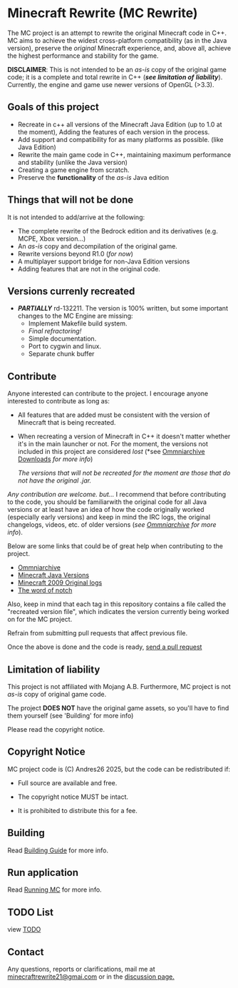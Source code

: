 # Minecraft Rewrite (MC Rewrite)

The MC project is an attempt to rewrite the original Minecraft code in C++. 
MC aims to achieve the widest cross-platform compatibility  (as in the Java 
version), preserve the *original* Minecraft experience, and, above all, 
achieve the highest performance and stability for the game.

**DISCLAIMER**: This is not intended to be an *as-is* copy of the original 
game code; it is a complete and total rewrite in C++ (***see limitation of*** 
***liability***). Currently, the engine and game use newer versions of OpenGL 
(>3.3).

## Goals of this project

- Recreate in c++ all versions of the Minecraft Java Edition (up to 1.0 at
  the moment), 
  Adding the features of each version in the process.  
- Add support and compatibility for as many platforms as possible. (like 
  Java Edition)
- Rewrite the main game code in C++, maintaining maximum performance and 
  stability (unlike the Java version)
- Creating a game engine from scratch.
- Preserve the **functionality** of the *as-is* Java edition
  
## Things that will not be done

It is not intended to add/arrive at the following:

- The complete rewrite of the Bedrock edition and its derivatives 
  (e.g. MCPE, Xbox version...)
- An *as-is* copy and decompilation of the original game.
- Rewrite versions beyond R1.0 (*for now*)
- A multiplayer support bridge for non-Java Edition versions
- Adding features that are not in the original code.

## Versions currenly recreated

- ***PARTIALLY*** rd-132211.
  The version is 100% written, but some important changes to the MC Engine 
  are missing:
  - Implement Makefile build system.
  - *Final refractoring!*
  - Simple documentation.
  - Port to cygwin and linux.
  - Separate chunk buffer
  
## Contribute

Anyone interested can contribute to the project. I encourage anyone 
interested to contribute as long as:

- All features that are added must be consistent with the version of 
  Minecraft that is being recreated.
- When recreating a version of Minecraft in C++ it doesn't matter 
  whether it's in the main launcher or not. For the moment, the versions 
  not included in this project are considered *lost* (*see [Ommniarchive Downloads](https://omniarchive.uk/downloads/*)
  *for more info*)
  
  *The versions that will not be recreated for the moment are those that*
  *do not have the original .jar.*
  
*Any contribution are welcome. but...* I recommend that before contributing 
to the code, you should be familiarwith the original code for all Java 
versions or at least have an idea of how the code originally worked 
(especially early versions) and keep in mind the IRC logs, the original 
changelogs, videos, etc. of older versions (*see [Ommniarchive](https://omniarchive.shoutwiki.com/wiki/Main_Page) for more info*).

Below are some links that could be of great help when contributing to 
the project.

- [Ommniarchive](https://omniarchive.shoutwiki.com/wiki/Main_Page)
- [Minecraft Java Versions](https://minecraft.fandom.com/wiki/Java_Edition_version_history)
- [Minecraft 2009 Original logs](https://web.archive.org/web/20140601000000*/https://echelog.com/logs/browse/lwjgl/1242165600)
- [The word of notch](https://blog.omniarchive.uk/archive/)

Also, keep in mind that each tag in this repository contains a file 
called the "recreated version file", which indicates the version 
currently being worked on for the MC project.

Refrain from submitting pull requests that affect previous file.

Once the above is done and the code is ready, [send a pull request](https://github.com/Andres2626/Minecraft-Rewrite/pulls)

## Limitation of liability

This project is not affiliated with Mojang A.B. Furthermore, MC 
project is not *as-is* copy of original game code.

The project **DOES NOT** have the original game assets, so you'll 
have to find them yourself (see 'Building' for more info)

Please read the copyright notice.

## Copyright Notice

MC project code is (C) Andres26 2025, but the code can be 
redistributed if:

- Full source are available and free.

- The copyright notice MUST be intact.

- It is prohibited to distribute this for a fee.

## Building

Read [Building Guide](./Documentation/building-guide.md) for more info.

## Run application

Read [Running MC](./Documentation/running-mc.md) for more info.

## TODO List

view [TODO](./TODO)

## Contact 

Any questions, reports or clarifications, mail me at 
minecraftrewrite21@gmai.com or in the [discussion page.](https://github.com/Andres2626/Minecraft-Rewrite/discussions)
